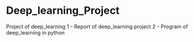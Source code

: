 # Deep_learning_Project


Project of deep_learning
1 - Report of deep_learning project
2 - Program of deep_learning in python
